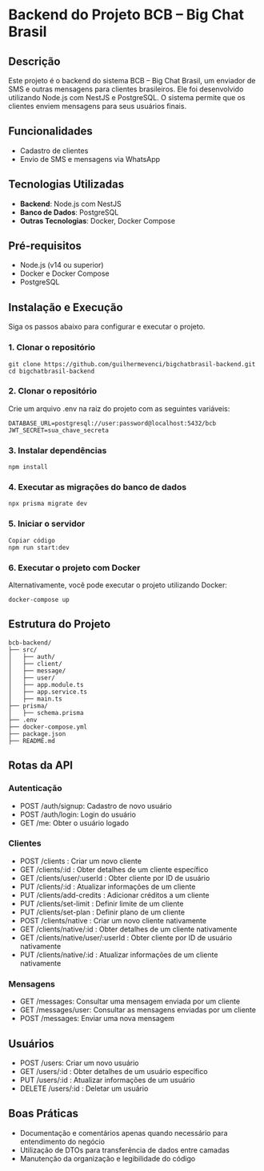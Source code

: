 # Backend do Projeto BCB – Big Chat Brasil

## Descrição

Este projeto é o backend do sistema BCB – Big Chat Brasil, um enviador de SMS e outras mensagens para clientes brasileiros. Ele foi desenvolvido utilizando Node.js com NestJS e PostgreSQL. O sistema permite que os clientes enviem mensagens para seus usuários finais.

## Funcionalidades

- Cadastro de clientes
- Envio de SMS e mensagens via WhatsApp

## Tecnologias Utilizadas

- **Backend**: Node.js com NestJS
- **Banco de Dados**: PostgreSQL
- **Outras Tecnologias**: Docker, Docker Compose

## Pré-requisitos

- Node.js (v14 ou superior)
- Docker e Docker Compose
- PostgreSQL

## Instalação e Execução

Siga os passos abaixo para configurar e executar o projeto.

### 1. Clonar o repositório

```
git clone https://github.com/guilhermevenci/bigchatbrasil-backend.git
cd bigchatbrasil-backend
```

### 2. Clonar o repositório

Crie um arquivo .env na raiz do projeto com as seguintes variáveis:

```
DATABASE_URL=postgresql://user:password@localhost:5432/bcb
JWT_SECRET=sua_chave_secreta
```

### 3. Instalar dependências

```
npm install
```

### 4. Executar as migrações do banco de dados

```
npx prisma migrate dev
```

### 5. Iniciar o servidor

```
Copiar código
npm run start:dev
```

### 6. Executar o projeto com Docker

Alternativamente, você pode executar o projeto utilizando Docker:

```
docker-compose up
```

## Estrutura do Projeto

```
bcb-backend/
├── src/
│   ├── auth/
│   ├── client/
│   ├── message/
│   ├── user/
│   ├── app.module.ts
│   ├── app.service.ts
│   ├── main.ts
├── prisma/
│   ├── schema.prisma
├── .env
├── docker-compose.yml
├── package.json
├── README.md
```

## Rotas da API

### Autenticação

- POST /auth/signup: Cadastro de novo usuário
- POST /auth/login: Login do usuário
- GET /me: Obter o usuário logado

### Clientes

- POST /clients
  : Criar um novo cliente
- GET /clients/:id
  : Obter detalhes de um cliente específico
- GET /clients/user/:userId
  : Obter cliente por ID de usuário
- PUT /clients/:id
  : Atualizar informações de um cliente
- PUT /clients/add-credits
  : Adicionar créditos a um cliente
- PUT /clients/set-limit
  : Definir limite de um cliente
- PUT /clients/set-plan
  : Definir plano de um cliente
- POST /clients/native
  : Criar um novo cliente nativamente
- GET /clients/native/:id
  : Obter detalhes de um cliente nativamente
- GET /clients/native/user/:userId
  : Obter cliente por ID de usuário nativamente
- PUT /clients/native/:id
  : Atualizar informações de um cliente nativamente

### Mensagens

- GET /messages: Consultar uma mensagem enviada por um cliente
- GET /messages/user: Consultar as mensagens enviadas por um cliente
- POST /messages: Enviar uma nova mensagem

## Usuários

- POST /users: Criar um novo usuário
- GET /users/:id
  : Obter detalhes de um usuário específico
- PUT /users/:id
  : Atualizar informações de um usuário
- DELETE /users/:id
  : Deletar um usuário

## Boas Práticas

- Documentação e comentários apenas quando necessário para entendimento do negócio
- Utilização de DTOs para transferência de dados entre camadas
- Manutenção da organização e legibilidade do código
